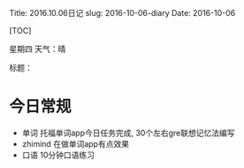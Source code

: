 Title: 2016.10.06日记
slug: 2016-10-06-diary
Date: 2016-10-06

[TOC]

星期四 天气：晴

标题： 

# 今日常规

- 单词 托福单词app今日任务完成, 30个左右gre联想记忆法编写
- zhimind 在做单词app有点效果
- 口语 10分钟口语练习

